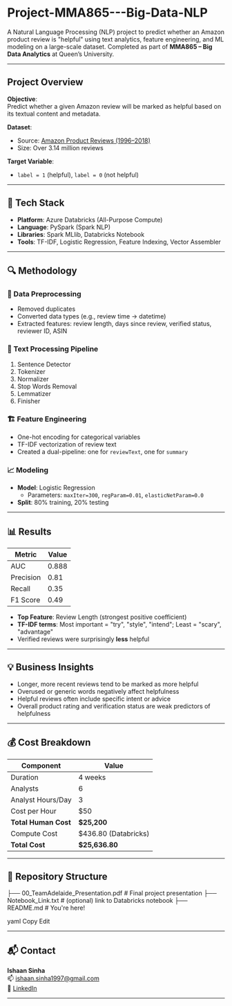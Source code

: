 # Project-MMA865---Big-Data-NLP
A Natural Language Processing (NLP) project to predict whether an Amazon product review is "helpful" using text analytics, feature engineering, and ML modeling on a large-scale dataset. Completed as part of **MMA865 – Big Data Analytics** at Queen’s University.

---
## Project Overview

**Objective**:  
Predict whether a given Amazon review will be marked as helpful based on its textual content and metadata.

**Dataset**:  
- Source: [Amazon Product Reviews (1996–2018)](https://jmcauley.ucsd.edu/data/amazon/)
- Size: Over 3.14 million reviews

**Target Variable**:  
- `label = 1` (helpful), `label = 0` (not helpful)

---
## 🧰 Tech Stack

- **Platform**: Azure Databricks (All-Purpose Compute)
- **Language**: PySpark (Spark NLP)
- **Libraries**: Spark MLlib, Databricks Notebook
- **Tools**: TF-IDF, Logistic Regression, Feature Indexing, Vector Assembler

---

## 🔍 Methodology

### 🔄 Data Preprocessing
- Removed duplicates
- Converted data types (e.g., review time → datetime)
- Extracted features: review length, days since review, verified status, reviewer ID, ASIN

### 🧼 Text Processing Pipeline
1. Sentence Detector  
2. Tokenizer  
3. Normalizer  
4. Stop Words Removal  
5. Lemmatizer  
6. Finisher  

### 🏗 Feature Engineering
- One-hot encoding for categorical variables
- TF-IDF vectorization of review text
- Created a dual-pipeline: one for `reviewText`, one for `summary`

### 📈 Modeling
- **Model**: Logistic Regression
  - Parameters: `maxIter=300`, `regParam=0.01`, `elasticNetParam=0.0`
- **Split**: 80% training, 20% testing

---

## 📊 Results

| Metric        | Value   |
|---------------|---------|
| AUC           | 0.888   |
| Precision     | 0.81    |
| Recall        | 0.35    |
| F1 Score      | 0.49    |

- **Top Feature**: Review Length (strongest positive coefficient)
- **TF-IDF terms**: Most important = "try", "style", "intend"; Least = "scary", "advantage"
- Verified reviews were surprisingly **less** helpful

---

## 💡 Business Insights

- Longer, more recent reviews tend to be marked as more helpful
- Overused or generic words negatively affect helpfulness
- Helpful reviews often include specific intent or advice
- Overall product rating and verification status are weak predictors of helpfulness

---

## 💰 Cost Breakdown

| Component             | Value                |
|----------------------|----------------------|
| Duration             | 4 weeks              |
| Analysts             | 6                    |
| Analyst Hours/Day    | 3                    |
| Cost per Hour        | $50                  |
| **Total Human Cost** | **$25,200**          |
| Compute Cost         | $436.80 (Databricks) |
| **Total Cost**       | **$25,636.80**       |

---

## 📁 Repository Structure

├── 00_TeamAdelaide_Presentation.pdf # Final project presentation
├── Notebook_Link.txt # (optional) link to Databricks notebook
├── README.md # You're here!

yaml
Copy
Edit

---

## 📬 Contact

**Ishaan Sinha**  
📫 [ishaan.sinha1997@gmail.com](mailto:ishaan.sinha1997@gmail.com)  
🔗 [LinkedIn](https://ca.linkedin.com/in/ishaan-sinha-56a968167)

---
